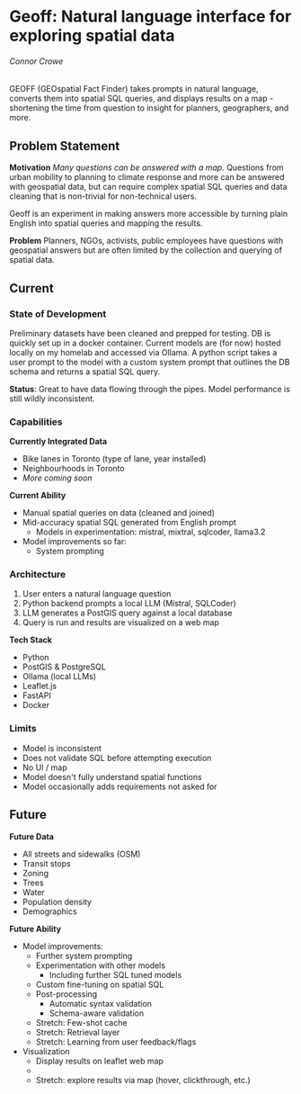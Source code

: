 # Geoff: Natural language interface for exploring spatial data
###### *Connor Crowe*
GEOFF (GEOspatial Fact Finder) takes prompts in natural language, converts them into spatial SQL queries, and displays results on a map - shortening the time from question to insight for planners, geographers, and more.

## Problem Statement
**Motivation**
*Many questions can be answered with a map.* Questions from urban mobility to planning to climate response and more can be answered with geospatial data, but can require complex spatial SQL queries and data cleaning that is non-trivial for non-technical users.

Geoff is an experiment in making answers more accessible by turning plain English into spatial queries and mapping the results.

**Problem**
Planners, NGOs, activists, public employees have questions with geospatial answers but are often limited by the collection and querying of spatial data.

## Current
### State of Development
Preliminary datasets have been cleaned and prepped for testing. DB is quickly set up in a docker container. Current models are (for now) hosted locally on my homelab and accessed via Ollama. A python script takes a user prompt to the model with a custom system prompt that outlines the DB schema and returns a spatial SQL query.

**Status**: Great to have data flowing through the pipes. Model performance is still wildly inconsistent.

### Capabilities
**Currently Integrated Data**
- Bike lanes in Toronto (type of lane, year installed)
- Neighbourhoods in Toronto
- *More coming soon*

**Current Ability**
- Manual spatial queries on data (cleaned and joined)
- Mid-accuracy spatial SQL generated from English prompt
    - Models in experimentation: mistral, mixtral, sqlcoder, llama3.2
- Model improvements so far:
    - System prompting

### Architecture
1. User enters a natural language question
2. Python backend prompts a local LLM (Mistral, SQLCoder)
3. LLM generates a PostGIS query against a local database
4. Query is run and results are visualized on a web map

**Tech Stack**
- Python
- PostGIS & PostgreSQL
- Ollama (local LLMs)
- Leaflet.js
- FastAPI
- Docker

### Limits
- Model is inconsistent
- Does not validate SQL before attempting execution
- No UI / map
- Model doesn't fully understand spatial functions
- Model occasionally adds requirements not asked for

## Future
**Future Data**
- All streets and sidewalks (OSM)
- Transit stops
- Zoning
- Trees
- Water
- Population density
- Demographics

**Future Ability**
- Model improvements:
    - Further system prompting
    - Experimentation with other models
        - Including further SQL tuned models
    - Custom fine-tuning on spatial SQL
    - Post-processing
        - Automatic syntax validation
        - Schema-aware validation
    - Stretch: Few-shot cache
    - Stretch: Retrieval layer
    - Stretch: Learning from user feedback/flags
- Visualization
    - Display results on leaflet web map
    - 
    - Stretch: explore results via map (hover, clickthrough, etc.)